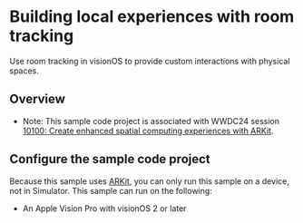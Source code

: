 # Building local experiences with room tracking
Use room tracking in visionOS to provide custom interactions with physical spaces.

## Overview

- Note: This sample code project is associated with WWDC24 session [10100: Create enhanced spatial computing experiences with ARKit](https://developer.apple.com/wwdc24/10100/).

## Configure the sample code project

Because this sample uses [ARKit](https://developer.apple.com/documentation/arkit), you can only run this sample on a device, not in Simulator. This sample can run on the following:

* An Apple Vision Pro with visionOS 2 or later
